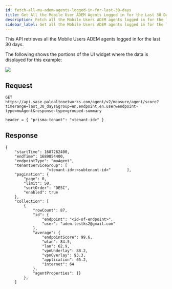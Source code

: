 ```yaml
---
id: fetch-all-mu-adem-agents-logged-in-for-last-30-days
title: Get All the Mobile User ADEM Agents Logged in for the Last 30 Days
description: Fetch all the Mobile Users ADEM agents logged in for the last 30 days
sidebar_label: Get all the Mobile Users ADEM agents logged in for the last 30 days
---
```


This API retrieves all the Mobile Users ADEM agents logged in for the last 30 days.

The following shows the portions of the UI widget where the data is displayed for this example:

![](/sase/img/adem/DOCS-3761-mu-adem-agents-logged-in-the-last-30-days.png)


## Request

    GET https://api.sase.paloaltonetworks.com/agent/v2/measure/agent/score?timerange=last_30_days&group=en.endpoint,en.user&endpoint-type=muAgent&response-type=grouped-summary
     
    header = { "prisma-tenant": "<tenant-id>" }


## Response

    {
        "startTime": 1687262400,
        "endTime": 1689854400,
        "endpointType": "muAgent",
        "tenantServiceGroup": [
                      "<tenant-id>:<subtenant-id>"       ],
        "pagination": {
            "page": 0,
            "limit": 50,
            "sortOrder": "DESC",
            "enabled": true
        },
        "collection": [
            {
                "rowCount": 87,
                "id": {
                    "endpoint": "<id-of-endpoint>",
                    "user": "adem.testks2@gmail.com"
                },
                "average": {
                    "endpointScore": 99.6,
                    "wlan": 84.5,
                    "lan": 62.9,
                    "vpnUnderlay": 88.2,
                    "vpnOverlay": 93.3,
                    "application": 65.2,
                    "internet": 64
                },
                "agentProperties": {}
            },
        ]

